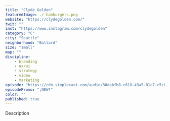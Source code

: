 ```yaml
---
title: "Clyde Golden"
featuredImage: ./-hamburgers.png
website: "https://clydegolden.com/"
twit: ""
inst: "https://www.instagram.com/clydegolden"
category: "C"
city: "Seattle"
neighborhood: "Ballard"
size: "small"
map: ""
discipline:
    - branding
    - ux/ui
    - strategy
    - video
    - marketing
episode: "https://cdn.simplecast.com/audio/30dabfb8-c618-43a5-81c7-c5c83750983a/episodes/7caad909-7961-4562-ba8f-4b7b86e22696/audio/473b8b14-34bb-4f9a-9778-9a67c52c5e04/default_tc.mp3"
episodePromo: "¡NEW!"
color: ""
published: true
---
```


Description
